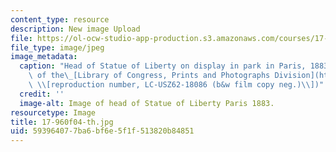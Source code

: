 ```yaml
---
content_type: resource
description: New image Upload
file: https://ol-ocw-studio-app-production.s3.amazonaws.com/courses/17-960-foundations-of-political-science-fall-2004/593964077ba6bf6e5f1f513820b84851_17-960f04-th.jpg
file_type: image/jpeg
image_metadata:
  caption: "Head of Statue of Liberty on display in park in Paris, 1883. (Image courtesy\
    \ of the\_[Library of Congress, Prints and Photographs Division](http://www.loc.gov/rr/print)\
    \ \\[reproduction number, LC-USZ62-18086 (b&w film copy neg.)\\])"
  credit: ''
  image-alt: Image of head of Statue of Liberty Paris 1883.
resourcetype: Image
title: 17-960f04-th.jpg
uid: 59396407-7ba6-bf6e-5f1f-513820b84851
---
```

